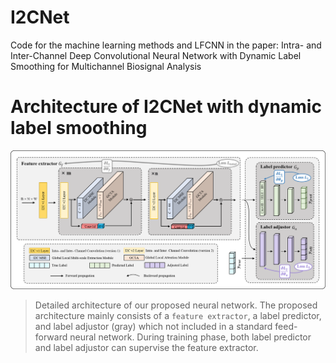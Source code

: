 # I2CNet
Code for the machine learning methods and LFCNN in the paper: Intra- and Inter-Channel Deep Convolutional Neural Network with Dynamic Label Smoothing for Multichannel Biosignal Analysis
# Architecture of I2CNet with dynamic label smoothing
![overall structure](fig/fig1.png)
>Detailed architecture of our proposed neural network. The proposed architecture mainly consists of a `feature extractor`, a label predictor, and label adjustor (gray) which not included in a standard feed-forward neural network. During training phase, both label predictor and label adjustor can supervise the feature extractor.
